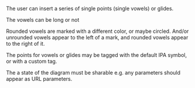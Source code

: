 The user can insert a series of single points (single vowels) or glides.

The vowels can be long or not

Rounded vowels are marked with a different color, or maybe circled. And/or unrounded vowels appear to the left of a mark, and rounded vowels appear to the right of it.

The points for vowels or glides may be tagged with the default IPA symbol, or with a custom tag.

The a state of the diagram must be sharable e.g. any parameters should appear as URL parameters.

